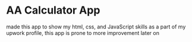 # AA Calculator App

made this app to show my html, css, and JavaScript skills as a part of my upwork profile, this app is prone to more improvement later on